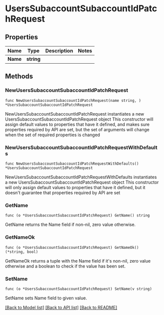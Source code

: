 # UsersSubaccountSubaccountIdPatchRequest

## Properties

Name | Type | Description | Notes
------------ | ------------- | ------------- | -------------
**Name** | **string** |  | 

## Methods

### NewUsersSubaccountSubaccountIdPatchRequest

`func NewUsersSubaccountSubaccountIdPatchRequest(name string, ) *UsersSubaccountSubaccountIdPatchRequest`

NewUsersSubaccountSubaccountIdPatchRequest instantiates a new UsersSubaccountSubaccountIdPatchRequest object
This constructor will assign default values to properties that have it defined,
and makes sure properties required by API are set, but the set of arguments
will change when the set of required properties is changed

### NewUsersSubaccountSubaccountIdPatchRequestWithDefaults

`func NewUsersSubaccountSubaccountIdPatchRequestWithDefaults() *UsersSubaccountSubaccountIdPatchRequest`

NewUsersSubaccountSubaccountIdPatchRequestWithDefaults instantiates a new UsersSubaccountSubaccountIdPatchRequest object
This constructor will only assign default values to properties that have it defined,
but it doesn't guarantee that properties required by API are set

### GetName

`func (o *UsersSubaccountSubaccountIdPatchRequest) GetName() string`

GetName returns the Name field if non-nil, zero value otherwise.

### GetNameOk

`func (o *UsersSubaccountSubaccountIdPatchRequest) GetNameOk() (*string, bool)`

GetNameOk returns a tuple with the Name field if it's non-nil, zero value otherwise
and a boolean to check if the value has been set.

### SetName

`func (o *UsersSubaccountSubaccountIdPatchRequest) SetName(v string)`

SetName sets Name field to given value.



[[Back to Model list]](../README.md#documentation-for-models) [[Back to API list]](../README.md#documentation-for-api-endpoints) [[Back to README]](../README.md)


